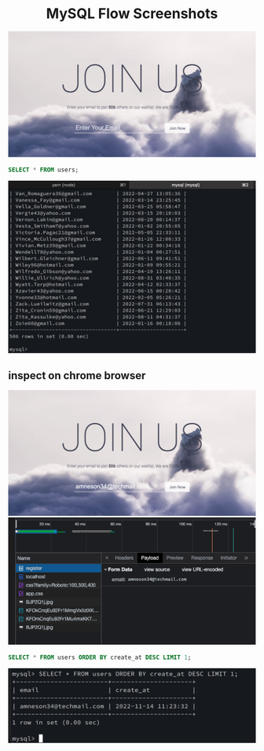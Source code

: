 <h1 align="center">
    MySQL Flow Screenshots
</h1>

![cover](https://github.com/skydihy/assets/blob/main/mysql/join-us/images/sql_joinus_cover.png)

```sql
SELECT * FROM users;
```

![terminal](https://github.com/skydihy/assets/blob/main/mysql/join-us/images/sql_joinus_terminal.png)

<h2>inspect on chrome browser</h2>

![flow1](https://github.com/skydihy/assets/blob/main/mysql/join-us/images/sql_joinus_flow1.png)
![flow2](https://github.com/skydihy/assets/blob/main/mysql/join-us/images/sql_joinus_flow2.png)

```sql
SELECT * FROM users ORDER BY create_at DESC LIMIT 1;
```

![flow3](https://github.com/skydihy/assets/blob/main/mysql/join-us/images/sql_joinus_flow3.png)
